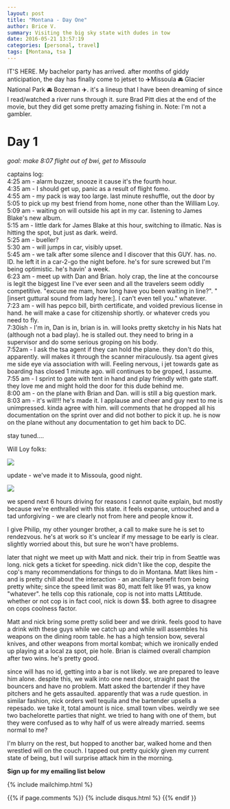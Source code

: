 ```yaml
---
layout: post
title: "Montana - Day One"
author: Brice V.
summary: Visiting the big sky state with dudes in tow
date: 2016-05-21 13:57:19
categories: [personal, travel]
tags: [Montana, tsa ]
---
```


IT'S HERE. My bachelor party has arrived. after months of giddy anticipation, the day has finally come to jetset to ✈️Missoula 🚘 Glacier National Park 🚘 Bozeman ✈️. it's a lineup that I have been dreaming of since I read/watched a river runs through it. sure Brad Pitt dies at the end of the movie, but they did get some pretty amazing fishing in. Note: I'm not a gambler.

**Day 1**
=======

_goal: make 8:07 flight out of bwi, get to Missoula_

captains log:  
4:25 am - alarm buzzer, snooze it cause it's the fourth hour.  
4:35 am - I should get up, panic as a result of flight fomo.  
4:55 am - my pack is way too large. last minute reshuffle, out the door by 5:05 to pick up my best friend from home, none other than the William Loy.   
5:09 am - waiting on will outside his apt in my car. listening to James Blake's new album.   
5:15 am - little dark for James Blake at this hour, switching to illmatic. Nas is hitting the spot, but just as dark. weird.  
5:25 am - bueller?  
5:30 am - will jumps in car, visibly upset.  
5:45 am - we talk after some silence and I discover that this GUY. has. no. ID. he left it in a car-2-go the night before. he's for sure screwed but I'm being optimistic. he's havin' a week.  
6:23 am - meet up with Dan and Brian. holy crap, the line at the concourse is legit the biggest line I've ever seen and all the travelers seem oddly competitive. "excuse me mam, how long have you been waiting in line?". "[insert guttural sound from lady here:]. I can't even tell you." whatever.   
7:23 am - will has pepco bill, birth certificate, and voided previous license in hand. he will make a case for citizenship shortly.  or whatever creds you need to fly.  
7:30ish - I'm in, Dan is in, brian is in. will looks pretty sketchy in his Nats hat (although not a bad play). he is stalled out. they need to bring in a supervisor and do some serious groping on his body.   
7:52am - I ask the tsa agent if they can hold the plane. they don't do this, apparently.  will makes it through the scanner miraculously. tsa agent gives me side eye via association with will. Feeling nervous, i jet towards gate as boarding has closed 1 minute ago. will continues to be groped, I assume.  
7:55 am - I sprint to gate with tent in hand and play friendly with gate staff. they love me and might hold the door for this dude behind me.  
8:00 am - on the plane with Brian and Dan. will is still a big question mark.   
8:03 am - it's will!!! he's made it. I applause and cheer and guy next to me is unimpressed. kinda agree with him. will comments that he dropped all his documentation on the sprint over and did not bother to pick it up. he is now on the plane without any documentation to get him back to DC. 
  
  
stay tuned....

Will Loy folks:  

<img src = "https://www.dropbox.com/s/xi9k3jin0lcoal9/Willloyfolks.jpg?raw=1" />
  
  
update - we've made it to Missoula, good night.
   
<img src = "https://www.dropbox.com/s/prkih3c5cctrpun/Missoula.jpg?raw=1" />

  
we spend next 6 hours driving for reasons I cannot quite explain, but mostly because we're enthralled with this state. it feels expanse, untouched and a tad unforgiving - we are clearly not from here and people know it.

I give Philip, my other younger brother, a call to make sure he is set to rendezvous. he's at work so it's unclear if my message to be early is clear. slightly worried about this, but sure he won't have problems.

later that night we meet up with Matt and nick. their trip in from Seattle was long. nick gets a ticket for speeding. nick didn't like the cop, despite the cop's many recommendations for things to do in Montana. Matt likes him - and is pretty chill about the interaction - an ancillary benefit from being pretty white; since the speed limit was 80, matt felt like 91 was, ya know "whatever". he tells cop this rationale, cop is not into matts LAttitude. whether or not cop is in fact cool, nick is down $$. both agree to disagree on cops coolness factor.

Matt and nick bring some pretty solid beer and we drink. feels good to have a drink with these guys while we catch up and while will assembles his weapons on the dining room table. he has a high tension bow, several knives, and other weapons from mortal kombat; which we ironically ended up playing at a local za spot, pie hole. Brian is claimed overall champion after two wins. he's pretty good. 
  

since will has no id, getting into a bar is not likely. we are prepared to leave him alone. despite this, we walk into one next door, straight past the bouncers and have no problem. Matt asked the bartender if they have pitchers and he gets assaulted. apparently that was a rude question. in similar fashion, nick orders well tequila and the bartender upsells a repesado. we take it, total amount is nice. small town vibes. weirdly we see two bachelorette parties that night. we tried to hang with one of them, but they were confused as to why half of us were already married. seems normal to me?
  
I'm blurry on the rest, but hopped to another bar, walked home and then wrestled will on the couch. I tapped out pretty quickly given my current state of being, but I will surprise attack him in the morning.
  
  
**Sign up for my emailing list below**


{% include mailchimp.html %} 

{{% if page.comments %}}
  {% include disqus.html %} 
{{% endif }}
